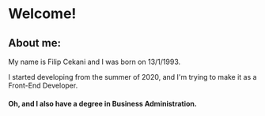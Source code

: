 # Welcome!

## About me:

My name is Filip Cekani and I was born on 13/1/1993.

I started developing from the summer of 2020, and I'm trying to make it as a Front-End Developer.

#### Oh, and I also have a degree in Business Administration.
